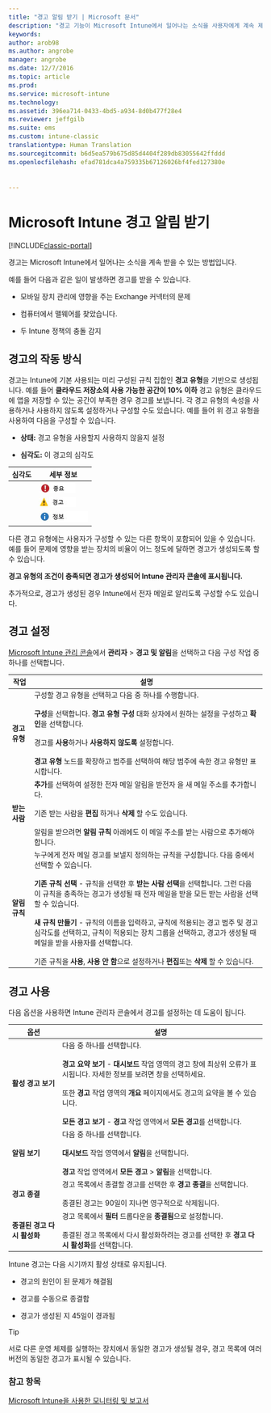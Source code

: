 ```yaml
---
title: "경고 알림 받기 | Microsoft 문서"
description: "경고 기능이 Microsoft Intune에서 일어나는 소식을 사용자에게 계속 제공하는 방법을 알아봅니다."
keywords: 
author: arob98
ms.author: angrobe
manager: angrobe
ms.date: 12/7/2016
ms.topic: article
ms.prod: 
ms.service: microsoft-intune
ms.technology: 
ms.assetid: 396ea714-0433-4bd5-a934-8d0b477f28e4
ms.reviewer: jeffgilb
ms.suite: ems
ms.custom: intune-classic
translationtype: Human Translation
ms.sourcegitcommit: b6d5ea579b675d85d4404f289db83055642ffddd
ms.openlocfilehash: efad781dca4a759335b67126026bf4fed127380e


---
```


# <a name="get-notified-by-microsoft-intune-alerts"></a>Microsoft Intune 경고 알림 받기

[!INCLUDE[classic-portal](../includes/classic-portal.md)]

경고는 Microsoft Intune에서 일어나는 소식을 계속 받을 수 있는 방법입니다.

예를 들어 다음과 같은 일이 발생하면 경고를 받을 수 있습니다.

-   모바일 장치 관리에 영향을 주는 Exchange 커넥터의 문제

-   컴퓨터에서 맬웨어를 찾았습니다.

-   두 Intune 정책의 충돌 감지


## <a name="how-alerts-work"></a>경고의 작동 방식
경고는 Intune에 기본 사용되는 미리 구성된 규칙 집합인 **경고 유형**을 기반으로 생성됩니다. 예를 들어 **클라우드 저장소의 사용 가능한 공간이 10% 이하** 경고 유형은 클라우드에 앱을 저장할 수 있는 공간이 부족한 경우 경고를 보냅니다. 각 경고 유형의 속성을 사용하거나 사용하지 않도록 설정하거나 구성할 수도 있습니다. 예를 들어 위 경고 유형을 사용하여 다음을 구성할 수 있습니다.

-   **상태:** 경고 유형을 사용할지 사용하지 않을지 설정

-   **심각도:** 이 경고의 심각도


|심각도|세부 정보|
|--------|-------|
    |![중요한 경고](../media/Critical-Alert.jpg)|최대한 빨리 조사해야 하는 심각한 문제를 나타냅니다. 예를 들어 컴퓨터에서 맬웨어가 발견된 경우를 들 수 있습니다.|
    |![경고 경고](../media/Warning-Alert.jpg)|지금은 심각하지 않지만, 방치할 경우 심각해질 수 있는 문제를 나타냅니다. 예를 들어 보안 업데이트가 설치 대기 중인 경우를 들 수 있습니다.|
    |![정보 제공 알림](../media/Informational-Alert.jpg)|운영에 치명적이지 않은 정보성 경고임을 나타냅니다. 예를 들어 새 버전의 Exchange 커넥터를 사용할 수 있다는 정보의 경우를 들 수 있습니다.|

다른 경고 유형에는 사용자가 구성할 수 있는 다른 항목이 포함되어 있을 수 있습니다. 예를 들어 문제에 영향을 받는 장치의 비율이 어느 정도에 달하면 경고가 생성되도록 할 수 있습니다.

**경고 유형의 조건이 충족되면 경고가 생성되어 Intune 관리자 콘솔에 표시됩니다.**

추가적으로, 경고가 생성된 경우 Intune에서 전자 메일로 알리도록 구성할 수도 있습니다.

## <a name="set-up-alerts"></a>경고 설정
[Microsoft Intune 관리 콘솔](https://manage.microsoft.com)에서 **관리자** &gt; **경고 및 알림**을 선택하고 다음 구성 작업 중 하나를 선택합니다.

|작업|설명|
|--------|---------------|
|**경고 유형**|구성할 경고 유형을 선택하고 다음 중 하나를 수행합니다.<br /><br />**구성**을 선택합니다. **경고 유형 구성** 대화 상자에서 원하는 설정을 구성하고 **확인**을 선택합니다.<br /><br />경고를 **사용**하거나 **사용하지 않도록** 설정합니다.<br /><br />**경고 유형** 노드를 확장하고 범주를 선택하여 해당 범주에 속한 경고 유형만 표시합니다.|
|**받는 사람**|**추가**를 선택하여 설정한 전자 메일 알림을 받전자 을 새 메일 주소를 추가합니다.<br /><br />기존 받는 사람을 **편집** 하거나 **삭제** 할 수도 있습니다.<br /><br />알림을 받으려면 **알림 규칙** 아래에도 이 메일 주소를 받는 사람으로 추가해야 합니다.|
|**알림 규칙**|누구에게 전자 메일 경고를 보낼지 정의하는 규칙을 구성합니다. 다음 중에서 선택할 수 있습니다.<br /><br />**기존 규칙 선택** - 규칙을 선택한 후 **받는 사람 선택**을 선택합니다. 그런 다음 이 규칙을 충족하는 경고가 생성될 때 전자 메일을 받을 모든 받는 사람을 선택할 수 있습니다.<br /><br />**새 규칙 만들기** - 규칙의 이름을 입력하고, 규칙에 적용되는 경고 범주 및 경고 심각도를 선택하고, 규칙이 적용되는 장치 그룹을 선택하고, 경고가 생성될 때 메일을 받을 사용자를 선택합니다.<br /><br />기존 규칙을 **사용**, **사용 안 함**으로 설정하거나 **편집**또는 **삭제** 할 수 있습니다.|

## <a name="working-with-alerts"></a>경고 사용
다음 옵션을 사용하면 Intune 관리자 콘솔에서 경고를 설정하는 데 도움이 됩니다.

|옵션|설명|
|----------|---------------|
|**활성 경고 보기**|다음 중 하나를 선택합니다.<br /><br />**경고 요약 보기** - **대시보드** 작업 영역의 경고 창에 최상위 오류가 표시됩니다. 자세한 정보를 보려면 창을 선택하세요.<br /><br />또한 **경고** 작업 영역의 **개요** 페이지에서도 경고의 요약을 볼 수 있습니다.<br /><br />**모든 경고 보기** - **경고** 작업 영역에서 **모든 경고**를 선택합니다.|
|**알림 보기**|다음 중 하나를 선택합니다.<br /><br />**대시보드** 작업 영역에서 **알림**을 선택합니다.<br /><br />**경고** 작업 영역에서 **모든 경고** &gt; **알림**을 선택합니다.|
|**경고 종결**|경고 목록에서 종결할 경고를 선택한 후 **경고 종결**을 선택합니다.<br /><br />종결된 경고는 90일이 지나면 영구적으로 삭제됩니다.|
|**종결된 경고 다시 활성화**|경고 목록에서 **필터** 드롭다운을 **종결됨**으로 설정합니다.<br /><br />종결된 경고 목록에서 다시 활성화하려는 경고를 선택한 후 **경고 다시 활성화**를 선택합니다.|
Intune 경고는 다음 시기까지 활성 상태로 유지됩니다.

-   경고의 원인이 된 문제가 해결됨

-   경고를 수동으로 종결함

-   경고가 생성된 지 45일이 경과됨

> [!TIP]
> 서로 다른 운영 체제를 실행하는 장치에서 동일한 경고가 생성될 경우, 경고 목록에 여러 버전의 동일한 경고가 표시될 수 있습니다.

### <a name="see-also"></a>참고 항목
[Microsoft Intune을 사용한 모니터링 및 보고서](monitoring-and-reports-with-microsoft-intune.md)



<!--HONumber=Dec16_HO2-->


